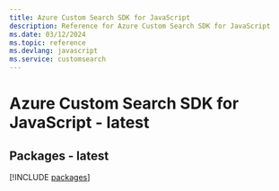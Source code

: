 ```yaml
---
title: Azure Custom Search SDK for JavaScript
description: Reference for Azure Custom Search SDK for JavaScript
ms.date: 03/12/2024
ms.topic: reference
ms.devlang: javascript
ms.service: customsearch
---
```

# Azure Custom Search SDK for JavaScript - latest
## Packages - latest
[!INCLUDE [packages](custom-search-index.md)]